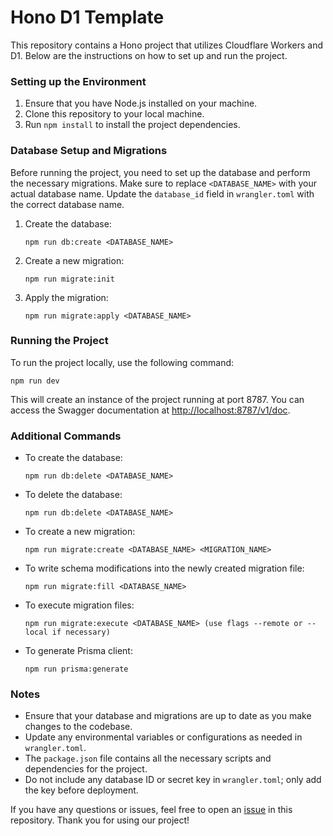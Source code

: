 # Hono D1 Template

This repository contains a Hono project that utilizes Cloudflare Workers and D1. Below are the instructions on how to set up and run the project.

### Setting up the Environment

1. Ensure that you have Node.js installed on your machine.
2. Clone this repository to your local machine.
3. Run `npm install` to install the project dependencies.

### Database Setup and Migrations

Before running the project, you need to set up the database and perform the necessary migrations. Make sure to replace `<DATABASE_NAME>` with your actual database name. Update the `database_id` field in `wrangler.toml` with the correct database name.

1. Create the database:
   ```
   npm run db:create <DATABASE_NAME>
   ```
2. Create a new migration:
   ```
   npm run migrate:init
   ```
3. Apply the migration:
   ```
   npm run migrate:apply <DATABASE_NAME>
   ```

### Running the Project

To run the project locally, use the following command:
```
npm run dev
```

This will create an instance of the project running at port 8787. You can access the Swagger documentation at [http://localhost:8787/v1/doc](http://localhost:8787/v1/doc).

### Additional Commands
- To create the database:
  ```
  npm run db:delete <DATABASE_NAME>
  ```
- To delete the database:
  ```
  npm run db:delete <DATABASE_NAME>
  ```
- To create a new migration:
  ```
  npm run migrate:create <DATABASE_NAME> <MIGRATION_NAME>
  ```
- To write schema modifications into the newly created migration file:
  ```
  npm run migrate:fill <DATABASE_NAME>
  ```
- To execute migration files:
  ```
  npm run migrate:execute <DATABASE_NAME> (use flags --remote or --local if necessary)
  ```
- To generate Prisma client:
  ```
  npm run prisma:generate
  ```

### Notes

- Ensure that your database and migrations are up to date as you make changes to the codebase.
- Update any environmental variables or configurations as needed in `wrangler.toml`.
- The `package.json` file contains all the necessary scripts and dependencies for the project.
- Do not include any database ID or secret key in `wrangler.toml`; only add the key before deployment.

If you have any questions or issues, feel free to open an [issue](https://github.com/algoboy-kevin/hono-d1-template/issues) in this repository. Thank you for using our project!